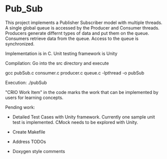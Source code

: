 # Pub_Sub
This project implements a Publisher Subscriber model with multiple threads.
A single global queue is accessed by the Producer and Consumer threads.
Producers generate differnt types of data and put them on the queue.
Consumers retrieve data from the queue.
Access to the queue is synchronized.

Implementation is in C. Unit testing framework is Unity

Compilation: Go into the src directory and execute

gcc pubSub.c consumer.c producer.c queue.c -lpthread -o pubSub

Execution: ./pubSub


"CRIO Work Item" in the code marks the work that can be implemented by users for learning concepts.


Pending work:

* Detailed Test Cases with Unity framework. Currently one sample unit test is implemented. CMock needs to be explored with Unity.

* Create Makefile

* Address TODOs

* Doxygen style comments
